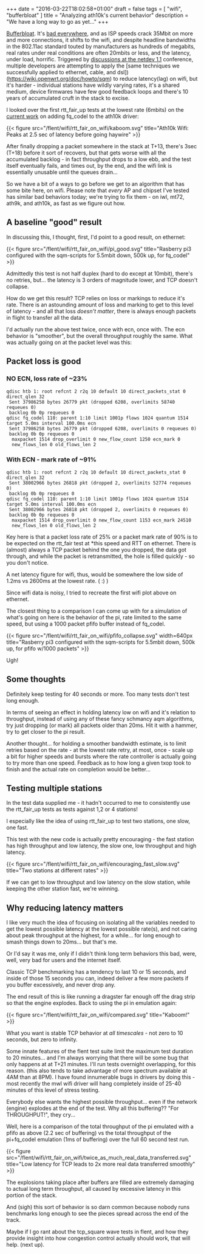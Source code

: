 +++
date = "2016-03-22T18:02:58+01:00"
draft = false
tags = [ "wifi", "bufferbloat" ]
title = "Analyzing ath10k's current behavior"
description = "We have a long way to go as yet..."
+++

[Bufferbloat](http://www.bufferbloat.net). It's [bad everywhere](http://www.dslreports.com/speedtest/results/bufferbloat?up=1), and as ISP speeds crack 35Mbit on more
and more connections, it shifts to the wifi, and despite headline
bandwidths in the 802.11ac standard touted by manufacturers as hundreds of megabits, real
rates under real conditions are often 20mbits or less, and the latency,
under load, horrific. Triggered by [discussions at the netdev
1.1](https://www.youtube.com/channel/UCribHdOMgiD5R3OUDgx2qTg) conference, multiple developers are attempting to apply the [same
techniques we successfully applied to ethernet, cable, and dsl])(https://wiki.openwrt.org/doc/howto/sqm) to reduce latency(lag) on wifi, but it's harder - individual stations have wildly varying
rates, it's a shared medium, device firmwares have few good feedback loops and there's 10 years of accumulated cruft
in the stack to excise.

I looked over the first rtt_fair_up tests at the lowest rate (6mbits)
on the
[current work](https://github.com/kazikcz/linux/tree/fqmac-rfc-v2) on
adding fq_codel to the ath10k driver:

{{< figure src="/flent/wifi/rtt_fair_on_wifi/kaboom.svg" title="Ath10k Wifi: Peaks at 2.5 sec of latency before going haywire" >}}

After finally dropping a packet somewhere in the stack at T+13, there's
3sec (T+18) before it sort of recovers, but that gets worse with all the
accumulated backlog - in fact throughput drops to a low ebb, and the
test itself eventually fails, and times out, by the end, and the wifi
link is essentially unusable until the queues drain...

So we have a bit of a ways to go before we get to an algorithm that has
some bite here, on wifi. Please note that *every* AP and chipset
I've tested has similar bad behaviors today; we're trying to fix them - on
iwl, mt72, ath9k, and ath10k, as fast as we figure out how.

## A baseline "good" result

In discussing this, I thought, first, I'd point to a good result, on
ethernet:

{{< figure src="/flent/wifi/rtt_fair_on_wifi/pi_good.svg" title="Rasberry pi3 configured with the sqm-scripts for 5.5mbit down, 500k up, for fq_codel" >}}

Admittedly this test is not half duplex (hard to do except at 10mbit),
there's no retries, but... the latency is 3 orders of magnitude lower,
and TCP doesn't collapse.

How do we get this result? TCP relies on loss or markings to reduce it's
rate. There is an astounding amount of loss and marking to get to this
level of latency - and all that loss *doesn't matter*, there is always
enough packets in flight to transfer all the data.

I'd actually run the above test twice, once with ecn, once with. The ecn
behavior is "smoother", but the overall throughput roughly the same.
What was actually going on at the packet level was this:

## Packet loss is good

### NO ECN, loss rate of ~23%
```
qdisc htb 1: root refcnt 2 r2q 10 default 10 direct_packets_stat 0 direct_qlen 32
 Sent 37986258 bytes 26779 pkt (dropped 6208, overlimits 58740 requeues 0)
 backlog 0b 0p requeues 0
qdisc fq_codel 110: parent 1:10 limit 1001p flows 1024 quantum 1514 target 5.0ms interval 100.0ms ecn
 Sent 37986258 bytes 26779 pkt (dropped 6208, overlimits 0 requeues 0)
 backlog 0b 0p requeues 0
  maxpacket 1514 drop_overlimit 0 new_flow_count 1250 ecn_mark 0
  new_flows_len 0 old_flows_len 2
```
### With ECN - mark rate of ~91%
```
qdisc htb 1: root refcnt 2 r2q 10 default 10 direct_packets_stat 0 direct_qlen 32
 Sent 38002966 bytes 26818 pkt (dropped 2, overlimits 52774 requeues 0)
 backlog 0b 0p requeues 0
qdisc fq_codel 110: parent 1:10 limit 1001p flows 1024 quantum 1514 target 5.0ms interval 100.0ms ecn
 Sent 38002966 bytes 26818 pkt (dropped 2, overlimits 0 requeues 0)
 backlog 0b 0p requeues 0
  maxpacket 1514 drop_overlimit 0 new_flow_count 1153 ecn_mark 24510
  new_flows_len 0 old_flows_len 2
```

Key here is that a packet loss rate of 25% or a packet mark rate of 90%
is to be expected on the rtt_fair test at *this speed and RTT on
ethernet. There is (almost) always a TCP packet behind the one you
dropped, the data got through, and while the packet is retransmitted,
the hole is filled quickly - so you don't notice.

A net latency figure for wifi, thus, would be somewhere the low side
of 1.2ms vs 2600ms at the lowest rate. ( :) )

Since wifi data is noisy, I tried to recreate the first wifi plot above
on ethernet.

The closest thing to a comparison I can come up with for a simulation of
what's going on here is the behavior of the pi, rate limited to the same
speed, but using a 1000 packet pfifo buffer instead of fq_codel.

{{< figure src="/flent/wifi/rtt_fair_on_wifi/pfifo_collapse.svg" width=640px title="Rasberry pi3 configured with the sqm-scripts for 5.5mbit down, 500k up, for pfifo w/1000 packets" >}}

Ugh!

## Some thoughts

Definitely keep testing for 40 seconds or more. Too many tests don't
test long enough.

In terms of seeing an effect in holding latency low on wifi and it's
relation to throughput, instead of using any of these fancy schmancy aqm
algorithms, try just dropping (or mark) all packets older than 20ms. Hit
it with a hammer, try to get closer to the pi result.

Another thought... for holding a smoother bandwidth estimate, is to
limit retries based on the rate - at the lowest rate retry, at most,
once - scale up a bit for higher speeds and bursts where the rate
controller is actually going to try more than one speed. Feedback as to
how long a given txop took to finish and the actual rate on completion
would be better...

## Testing multiple stations

In the test data supplied me - it hadn't occurred to me to consistently
use the rtt_fair_up tests as tests against 1,2 or 4 stations!

I especially like the idea of using rtt_fair_up to test two stations,
one slow, one fast.

This test with the new code is actually pretty encouraging - the fast
station has high throughput and low latency, the slow one, low
throughput and high latency.

{{< figure src="/flent/wifi/rtt_fair_on_wifi/encouraging_fast_slow.svg"
title="Two stations at different rates" >}}

If we can get to low throughput and low latency on the slow station,
while keeping the other station fast, we're winning.

## Why reducing latency matters

I like very much the idea of focusing on isolating all the variables
needed to get the lowest possible latency at the lowest possible
rate(s), and not caring about peak throughput at the highest, for a
while... for long enough to smash things down to 20ms... but that's me.

Or I'd say it was me, only if I didn't think long term behaviors this
bad, were, well, very bad for users and the internet itself.

Classic TCP benchmarking has a tendency to last 10 or 15 seconds, and
inside of those 15 seconds you can, indeed deliver a few more packets if
you buffer excessively, and never drop any.

The end result of this is like running a dragster far enough off the
drag strip so that the engine explodes. Back to using the pi in
emulation again:

{{< figure src="/flent/wifi/rtt_fair_on_wifi/compared.svg" title="Kaboom!" >}}

What you want is stable TCP behavior at *all timescales* - not zero to
10 seconds, but zero to infinity.

Some innate features of the flent test suite limit the maximum test
duration to 20 minutes...  and I'm always worrying that there will be
some bug that only happens at at T+21 minutes. I'll run tests overnight
overlapping, for this reason. (this also tends to take advantage of
more spectrum available at 4AM than at 8PM). I have found innumerable
bugs in drivers by doing this - most recently the mwl wifi driver will
hang completely inside of 25-40 minutes of this level of stress testing.

Everybody else wants the highest possible throughput... even if the
network (engine) explodes at the end of the test. Why all this
buffering?? "For THROUGHPUT!", they cry...

Well, here is a comparison of the total throughput of the pi emulated
with a pfifo as above (2.2 sec of buffering) vs the total throughput of
the pi+fq_codel emulation (1ms of buffering) over the full 60 second
test run.

{{< figure
src="/flent/wifi/rtt_fair_on_wifi/twice_as_much_real_data_transferred.svg"
title="Low latency for TCP leads to 2x more real data transferred smoothly" >}}

The explosions taking place after buffers are filled are extremely
damaging to actual long term throughput, all caused by excessive latency
in this portion of the stack.

And (sigh) this sort of behavior is so darn common because nobody runs
benchmarks long enough to see the pieces spread across the end of the track.

Maybe if I go rant about the tcp_square wave tests in flent, and how
they provide insight into how congestion control actually should work,
that will help. (next up).
